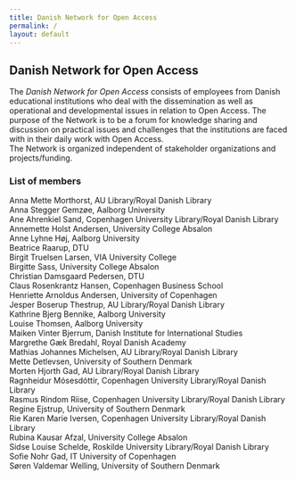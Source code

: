 ```yaml
---
title: Danish Network for Open Access 
permalink: /
layout: default
---
```


## Danish Network for Open Access

The _Danish Network for Open Access_ consists of employees from Danish educational institutions 
who deal with the dissemination as well as operational and developmental issues in relation to Open Access. 
The purpose of the Network is to be a forum for knowledge sharing and discussion on practical issues and challenges 
that the institutions are faced with in their daily work with Open Access.<br/> 
The Network is organized independent of stakeholder organizations and projects/funding.

### List of members

Anna Mette Morthorst, AU Library/Royal Danish Library<br/>
Anna Stegger Gemzøe, Aalborg University<br/>
Ane Ahrenkiel Sand, Copenhagen University Library/Royal Danish Library<br/>
Annemette Holst Andersen, University College Absalon<br/>
Anne Lyhne Høj, Aalborg University<br/>
Beatrice Raarup, DTU<br/>
Birgit Truelsen Larsen, VIA University College<br/>
Birgitte Sass, University College Absalon<br/>
Christian Damsgaard Pedersen, DTU<br/>
Claus Rosenkrantz Hansen, Copenhagen Business School<br/>
Henriette Arnoldus Andersen, University of Copenhagen<br/>
Jesper Boserup Thestrup, AU Library/Royal Danish Library<br/>
Kathrine Bjerg Bennike, Aalborg University<br/> 
Louise Thomsen, Aalborg University<br/>
Maiken Vinter Bjerrum, Danish Institute for International Studies<br/>
Margrethe Gæk Bredahl, Royal Danish Academy<br/>
Mathias Johannes Michelsen, AU Library/Royal Danish Library<br/>
Mette Detlevsen, University of Southern Denmark<br/>
Morten Hjorth Gad, AU Library/Royal Danish Library<br/>
Ragnheidur Mósesdóttir, Copenhagen University Library/Royal Danish Library<br/>
Rasmus Rindom Riise, Copenhagen University Library/Royal Danish Library<br/>
Regine Ejstrup, University of Southern Denmark<br/>
Rie Karen Marie Iversen, Copenhagen University Library/Royal Danish Library<br/>
Rubina Kausar Afzal, University College Absalon<br/>
Sidse Louise Schelde, Roskilde University Library/Royal Danish Library<br/>
Sofie Nohr Gad, IT University of Copenhagen<br/>
Søren Valdemar Welling, University of Southern Denmark<br/>
